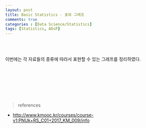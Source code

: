 ```yaml
---
layout: post
title: Basic Statistics - 표와 그래프
comments: true
categories : [Data Science/Statistics]
tags: [Statistics, ADsP]
---
```

<br><br><p> 이번에는 각 자료들의 종류에 따라서 표현할 수 있는 그래프를 정리하였다. </p><br><br>




<br><br><br>

> <subtitle>references</subtitle>

* http://www.kmooc.kr/courses/course-v1:PNUk+RS_C01+2017_KM_009/info

<br><br><br><br><br>
